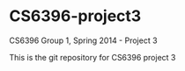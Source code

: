 CS6396-project3
===============

CS6396 Group 1, Spring 2014 - Project 3

This is the git repository for CS6396 project 3
